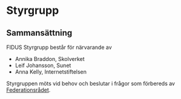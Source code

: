 # Styrgrupp
## Sammansättning

FIDUS Styrgrupp består för närvarande av

- Annika Braddon, Skolverket
- Leif Johansson, Sunet
- Anna Kelly, Internetstiftelsen

Styrgruppen möts vid behov och beslutar i frågor som förbereds av [Federationsrådet](Federationsrådet).
